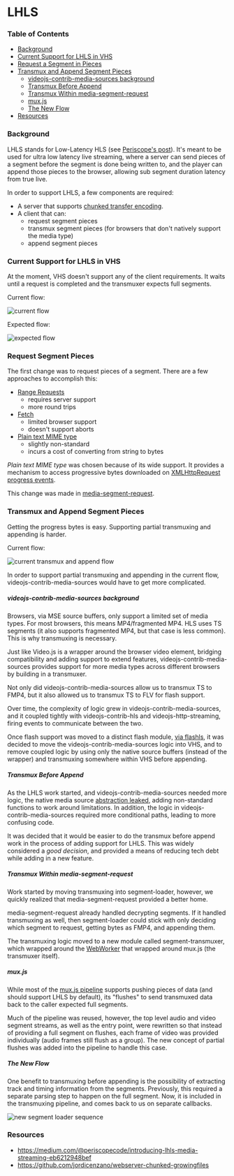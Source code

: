# LHLS

### Table of Contents

* [Background](#background)
* [Current Support for LHLS in VHS](#current-support-for-lhls-in-vhs)
* [Request a Segment in Pieces](#request-a-segment-in-pieces)
* [Transmux and Append Segment Pieces](#transmux-and-append-segment-pieces)
  * [videojs-contrib-media-sources background](#videojs-contrib-media-sources-background)
  * [Transmux Before Append](#transmux-before-append)
  * [Transmux Within media-segment-request](#transmux-within-media-segment-request)
  * [mux.js](#muxjs)
  * [The New Flow](#the-new-flow)
* [Resources](#resources)

### Background

LHLS stands for Low-Latency HLS (see [Periscope's post](https://medium.com/@periscopecode/introducing-lhls-media-streaming-eb6212948bef)). It's meant to be used for ultra low latency live streaming, where a server can send pieces of a segment before the segment is done being written to, and the player can append those pieces to the browser, allowing sub segment duration latency from true live.

In order to support LHLS, a few components are required:

* A server that supports [chunked transfer encoding](https://en.wikipedia.org/wiki/Chunked_transfer_encoding).
* A client that can:
  * request segment pieces
  * transmux segment pieces (for browsers that don't natively support the media type)
  * append segment pieces

### Current Support for LHLS in VHS

At the moment, VHS doesn't support any of the client requirements. It waits until a request is completed and the transmuxer expects full segments.

Current flow:

![current flow](./current-flow.plantuml.png)

Expected flow:

![expected flow](./expected-flow.plantuml.png)

### Request Segment Pieces

The first change was to request pieces of a segment. There are a few approaches to accomplish this:

* [Range Requests](https://developer.mozilla.org/en-US/docs/Web/HTTP/Range_requests)
  * requires server support
  * more round trips
* [Fetch](https://developer.mozilla.org/en-US/docs/Web/API/Fetch_API)
  * limited browser support
  * doesn't support aborts
* [Plain text MIME type](https://developer.mozilla.org/en-US/docs/Web/API/XMLHttpRequest/Sending_and_Receiving_Binary_Data)
  * slightly non-standard
  * incurs a cost of converting from string to bytes

*Plain text MIME type* was chosen because of its wide support. It provides a mechanism to access progressive bytes downloaded on [XMLHttpRequest progress events](https://developer.mozilla.org/en-US/docs/Web/API/XMLHttpRequestEventTarget/onprogress).

This change was made in [media-segment-request](/src/media-segment-request.js).

### Transmux and Append Segment Pieces

Getting the progress bytes is easy. Supporting partial transmuxing and appending is harder.

Current flow:

![current transmux and append flow](./current-transmux-and-append-flow.plantuml.png)

In order to support partial transmuxing and appending in the current flow, videojs-contrib-media-sources would have to get more complicated.

##### videojs-contrib-media-sources background

Browsers, via MSE source buffers, only support a limited set of media types. For most browsers, this means MP4/fragmented MP4. HLS uses TS segments (it also supports fragmented MP4, but that case is less common). This is why transmuxing is necessary.

Just like Video.js is a wrapper around the browser video element, bridging compatibility and adding support to extend features, videojs-contrib-media-sources provides support for more media types across different browsers by building in a transmuxer.

Not only did videojs-contrib-media-sources allow us to transmux TS to FMP4, but it also allowed us to transmux TS to FLV for flash support.

Over time, the complexity of logic grew in videojs-contrib-media-sources, and it coupled tightly with videojs-contrib-hls and videojs-http-streaming, firing events to communicate between the two.

Once flash support was moved to a distinct flash module, [via flashls](https://github.com/brightcove/videojs-flashls-source-handler), it was decided to move the videojs-contrib-media-sources logic into VHS, and to remove coupled logic by using only the native source buffers (instead of the wrapper) and transmuxing somewhere within VHS before appending.

##### Transmux Before Append

As the LHLS work started, and videojs-contrib-media-sources needed more logic, the native media source [abstraction leaked](https://en.wikipedia.org/wiki/Leaky_abstraction), adding non-standard functions to work around limitations. In addition, the logic in videojs-contrib-media-sources required more conditional paths, leading to more confusing code.

It was decided that it would be easier to do the transmux before append work in the process of adding support for LHLS. This was widely considered a *good decision*, and provided a means of reducing tech debt while adding in a new feature.

##### Transmux Within media-segment-request

Work started by moving transmuxing into segment-loader, however, we quickly realized that media-segment-request provided a better home.

media-segment-request already handled decrypting segments. If it handled transmuxing as well, then segment-loader could stick with only deciding which segment to request, getting bytes as FMP4, and appending them.

The transmuxing logic moved to a new module called segment-transmuxer, which wrapped around the [WebWorker](https://developer.mozilla.org/en-US/docs/Web/API/Worker/Worker) that wrapped around mux.js (the transmuxer itself).

##### mux.js

While most of the [mux.js pipeline](/docs/diagram.png) supports pushing pieces of data (and should support LHLS by default), its "flushes" to send transmuxed data back to the caller expected full segments.

Much of the pipeline was reused, however, the top level audio and video segment streams, as well as the entry point, were rewritten so that instead of providing a full segment on flushes, each frame of video was provided individually (audio frames still flush as a group). The new concept of partial flushes was added into the pipeline to handle this case.

##### The New Flow

One benefit to transmuxing before appending is the possibility of extracting track and timing information from the segments. Previously, this required a separate parsing step to happen on the full segment. Now, it is included in the transmuxing pipeline, and comes back to us on separate callbacks.

![new segment loader sequence](./new-segment-loader-sequence.plantuml.png)

### Resources

* https://medium.com/@periscopecode/introducing-lhls-media-streaming-eb6212948bef
* https://github.com/jordicenzano/webserver-chunked-growingfiles
